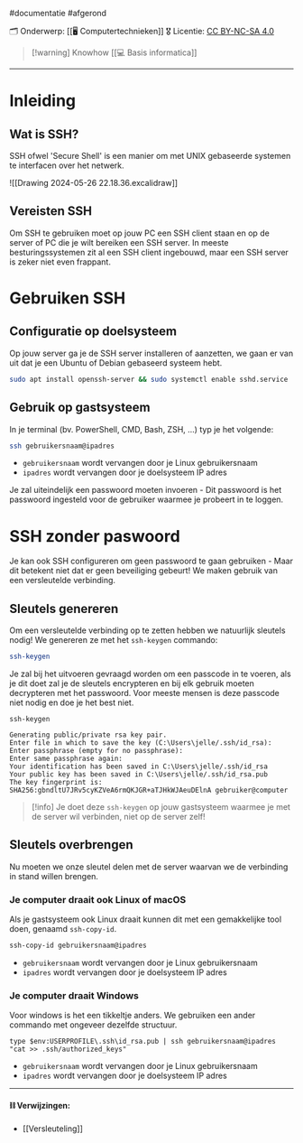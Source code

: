 #documentatie  #afgerond

🗂️ Onderwerp: [[🖥️ Computertechnieken]]
🎖️ Licentie: [CC BY-NC-SA 4.0](https://creativecommons.org/licenses/by-nc-sa/4.0/)

>[!warning] Knowhow
>[[💻 Basis informatica]]

---
# Inleiding
## Wat is SSH?
SSH ofwel 'Secure Shell' is een manier om met UNIX gebaseerde systemen te interfacen over het netwerk. 

![[Drawing 2024-05-26 22.18.36.excalidraw]]
## Vereisten SSH
Om SSH te gebruiken moet op jouw PC een SSH client staan en op de server of PC die je wilt bereiken een SSH server. In meeste besturingssystemen zit al een SSH client ingebouwd, maar een SSH server is zeker niet even frappant. 

# Gebruiken SSH
## Configuratie op doelsysteem
Op jouw server ga je de SSH server installeren of aanzetten, we gaan er van uit dat je een Ubuntu of Debian gebaseerd systeem hebt.

```Bash
sudo apt install openssh-server && sudo systemctl enable sshd.service
```

## Gebruik op gastsysteem
In je terminal (bv. PowerShell, CMD, Bash, ZSH, ...) typ je het volgende:

```Bash
ssh gebruikersnaam@ipadres
```

* `gebruikersnaam` wordt vervangen door je Linux gebruikersnaam
* `ipadres` wordt vervangen door je doelsysteem IP adres

Je zal uiteindelijk een passwoord moeten invoeren - Dit passwoord is het passwoord ingesteld voor de gebruiker waarmee je probeert in te loggen.

# SSH zonder paswoord
Je kan ook SSH configureren om geen passwoord te gaan gebruiken - Maar dit betekent niet dat er geen beveiliging gebeurt! We maken gebruik van een versleutelde verbinding.

## Sleutels genereren
Om een versleutelde verbinding op te zetten hebben we natuurlijk sleutels nodig! We genereren ze met het `ssh-keygen` commando:

```Bash
ssh-keygen
```

Je zal bij het uitvoeren gevraagd worden om een passcode in te voeren, als je dit doet zal je de sleutels encrypteren en bij elk gebruik moeten decrypteren met het passwoord. Voor meeste mensen is deze passcode niet nodig en doe je het best niet.

```Output
ssh-keygen

Generating public/private rsa key pair.
Enter file in which to save the key (C:\Users\jelle/.ssh/id_rsa):
Enter passphrase (empty for no passphrase):
Enter same passphrase again:
Your identification has been saved in C:\Users\jelle/.ssh/id_rsa
Your public key has been saved in C:\Users\jelle/.ssh/id_rsa.pub
The key fingerprint is:
SHA256:gbndltU7JRv5cyKZVeA6rmQKJGR+aTJHkWJAeuDElnA gebruiker@computer
```

>[!info]
>Je doet deze `ssh-keygen` op jouw gastsysteem waarmee je met de server wil verbinden, niet op de server zelf!

## Sleutels overbrengen
Nu moeten we onze sleutel delen met de server waarvan we de verbinding in stand willen brengen. 
### Je computer draait ook Linux of macOS
Als je gastsysteem ook Linux draait kunnen dit met een gemakkelijke tool doen, genaamd `ssh-copy-id`.

```Bash
ssh-copy-id gebruikersnaam@ipadres
```

* `gebruikersnaam` wordt vervangen door je Linux gebruikersnaam
* `ipadres` wordt vervangen door je doelsysteem IP adres

### Je computer draait Windows
Voor windows is het een tikkeltje anders. We gebruiken een ander commando met ongeveer dezelfde structuur.

```
type $env:USERPROFILE\.ssh\id_rsa.pub | ssh gebruikersnaam@ipadres "cat >> .ssh/authorized_keys"
```

* `gebruikersnaam` wordt vervangen door je Linux gebruikersnaam
* `ipadres` wordt vervangen door je doelsysteem IP adres 

---
#### **⛓️ Verwijzingen:**
* [[Versleuteling]]